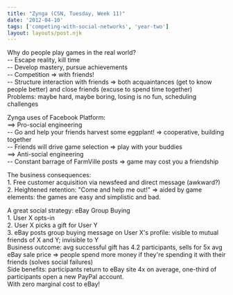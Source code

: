 ```yaml
---
title: "Zynga (CSN, Tuesday, Week 11)"
date: '2012-04-10'
tags: ['competing-with-social-networks', 'year-two']
layout: layouts/post.njk
---
```


Why do people play games in the real world?\
-- Escape reality, kill time\
-- Develop mastery, pursue achievements\
-- Competition => with friends!\
-- Structure interaction with friends => both acquaintances (get to know people better) and close friends (excuse to spend time together)\
Problems: maybe hard, maybe boring, losing is no fun, scheduling challenges

Zynga uses of Facebook Platform:\
==> Pro-social engineering\
-- Go and help your friends harvest some eggplant! => cooperative, building together\
-- Friends will drive game selection => play with your buddies\
==> Anti-social engineering\
-- Constant barrage of FarmVille posts => game may cost you a friendship

The business consequences:\
1\. Free customer acquisition via newsfeed and direct message (awkward?)\
2\. Heightened retention: "Come and help me out!" => aided by game elements: the games are easy and simplistic and bad.

A great social strategy: eBay Group Buying\
1\. User X opts-in\
2\. User X picks a gift for User Y\
3\. eBay posts group buying message on User X's profile: visible to mutual friends of X and Y; invisible to Y\
Business outcome: avg successful gift has 4.2 participants, sells for 5x avg eBay sale price => people spend more money if they're spending it with their friends (solves social failures)\
Side benefits: participants return to eBay site 4x on average, one-third of participants open a new PayPal account.\
With zero marginal cost to eBay!
